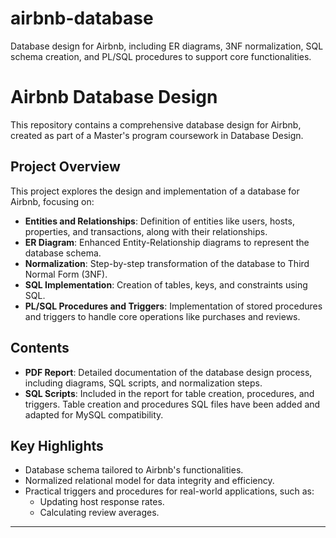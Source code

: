 # airbnb-database
Database design for Airbnb, including ER diagrams, 3NF normalization, SQL schema creation, and PL/SQL procedures to support core functionalities.
# Airbnb Database Design

This repository contains a comprehensive database design for Airbnb, created as part of a Master's program coursework in Database Design.

## Project Overview
This project explores the design and implementation of a database for Airbnb, focusing on:
- **Entities and Relationships**: Definition of entities like users, hosts, properties, and transactions, along with their relationships.
- **ER Diagram**: Enhanced Entity-Relationship diagrams to represent the database schema.
- **Normalization**: Step-by-step transformation of the database to Third Normal Form (3NF).
- **SQL Implementation**: Creation of tables, keys, and constraints using SQL.
- **PL/SQL Procedures and Triggers**: Implementation of stored procedures and triggers to handle core operations like purchases and reviews.

## Contents
- **PDF Report**: Detailed documentation of the database design process, including diagrams, SQL scripts, and normalization steps.
- **SQL Scripts**: Included in the report for table creation, procedures, and triggers. Table creation and procedures SQL files have been added and adapted for MySQL compatibility.

## Key Highlights
- Database schema tailored to Airbnb's functionalities.
- Normalized relational model for data integrity and efficiency.
- Practical triggers and procedures for real-world applications, such as:
  - Updating host response rates.
  - Calculating review averages.

---

